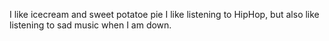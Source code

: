 I like icecream and sweet potatoe pie 
I like listening to HipHop, but also like listening to sad music when I am down. 
